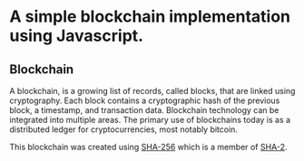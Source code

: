 # A simple blockchain implementation using Javascript.
## Blockchain

A blockchain, is a growing list of records, called blocks, that are linked using cryptography. Each block contains a cryptographic hash of the previous block, a timestamp, and transaction data. Blockchain technology can be integrated into multiple areas. The primary use of blockchains today is as a distributed ledger for cryptocurrencies, most notably bitcoin.

This blockchain was created using [SHA-256](https://en.bitcoinwiki.org/wiki/SHA-256) which is a member of [SHA-2](https://en.wikipedia.org/wiki/Secure_Hash_Algorithms).
